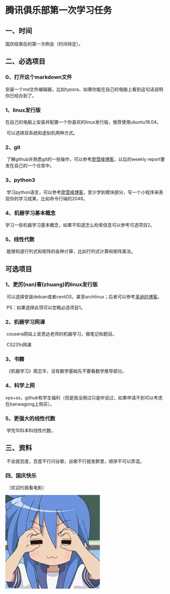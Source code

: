 # 腾讯俱乐部第一次学习任务

## 一、时间

国庆结束后的第一次例会（时间待定）。



## 二、必选项目

### 0、打开这个markdown文件

​	安装一个md文件编辑器，比如typora，如果你能在自己的电脑上看到这句话说明你已经办到了。

### 1、linux发行版

​	在自己的电脑上安装并配置一个你喜欢的linux发行版，推荐使用ubuntu18.04。

​	可以选择双系统和虚拟机两种方式。

### 2、git

​	了解github并熟悉git的一些操作，可以参考[廖雪峰博客](https://www.liaoxuefeng.com/wiki/0013739516305929606dd18361248578c67b8067c8c017b000/)，以后的weekly report要发在自己的一个仓库中。

### 3、python3

​	学习python语言，可以参考[廖雪峰博客](https://www.liaoxuefeng.com/wiki/0014316089557264a6b348958f449949df42a6d3a2e542c000)，至少学到模块部分，写一个小程序来表现你的学习成果，比如命令行端的2048。

### 4、机器学习基本概念

​	学习一些机器学习基本概念，如果不知道怎么检索信息可以参考可选项目2。

### 5、线性代数

​	能够知道行列式和矩阵的各种计算，比如行列式计算和矩阵乘法。



## 可选项目

### 1、更厉(nan)害(zhuang)的linux发行版

​	可以选择安装debian或者centOS，甚至archlinux；后者可以参考[吴迪的博客](https://www.viseator.com/2017/05/17/arch_install/)。

​	PS：如果选择此项可以忽略必选项目1。

### 2、机器学习网课

​	cousera网站上吴恩达老师的机器学习，做笔记和题目。

​	CS231n网课

### 3、书籍

​	《机器学习》周志华，没有数学基础先不要看数学推导部分。

### 4、科学上网

​	vps+ss，github有学生福利（但是我没用过只是听说过，如果申请不到可以考虑在banwagong上购买）。

### 5、更强大的线性代数

​	学完华科本科线性代数。



## 三、资料

​	不会就百度，百度不行问谷歌，谷歌不行就发群里，顺序不可以弄混。



### 四、国庆快乐

​	（欢迎约我看电影）

![](../pic/5c71ea6d22ab6a4f4f393141011107ab.jpg)

​		